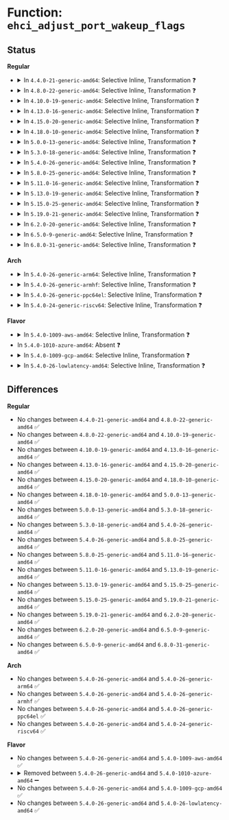 # Function: <code>ehci_adjust_port_wakeup_flags</code>

## Status
<b>Regular</b>
<ul>
<li>
<details>
<summary>In <code>4.4.0-21-generic-amd64</code>: Selective Inline, Transformation ❓</summary>

```c
void ehci_adjust_port_wakeup_flags(struct ehci_hcd * ehci, bool suspending, bool do_wakeup)
```

```json
{
  "name": "ehci_adjust_port_wakeup_flags",
  "collision_type": "Unique Global",
  "inline_type": "Selective",
  "funcs": [
    {
      "addr": 18446744071585358880,
      "name": "ehci_adjust_port_wakeup_flags",
      "external": true,
      "loc": "drivers/usb/host/ehci-hub.c:158",
      "file": "drivers/usb/host/ehci-hcd.c",
      "inline": "not declared, inlined",
      "caller_inline": [
        "drivers/usb/host/ehci-hcd.c:ehci_resume",
        "drivers/usb/host/ehci-hcd.c:ehci_suspend"
      ],
      "caller_func": [
        "drivers/usb/host/ehci-hcd.c:ehci_resume",
        "drivers/usb/host/ehci-hcd.c:ehci_suspend"
      ]
    }
  ],
  "symbols": [
    {
      "addr": 18446744071585358880,
      "name": "ehci_adjust_port_wakeup_flags.part.42",
      "section": ".text",
      "bind": "STB_LOCAL",
      "size": 411
    },
    {
      "addr": 18446744071585359296,
      "name": "ehci_adjust_port_wakeup_flags",
      "section": ".text",
      "bind": "STB_GLOBAL",
      "size": 41
    }
  ]
}
```
</details>
</li>
<li>
<details>
<summary>In <code>4.8.0-22-generic-amd64</code>: Selective Inline, Transformation ❓</summary>

```c
void ehci_adjust_port_wakeup_flags(struct ehci_hcd * ehci, bool suspending, bool do_wakeup)
```

```json
{
  "name": "ehci_adjust_port_wakeup_flags",
  "collision_type": "Unique Global",
  "inline_type": "Selective",
  "funcs": [
    {
      "addr": 18446744071585762793,
      "name": "ehci_adjust_port_wakeup_flags",
      "external": true,
      "loc": "drivers/usb/host/ehci-hub.c:160",
      "file": "drivers/usb/host/ehci-hcd.c",
      "inline": "not declared, inlined",
      "caller_inline": [
        "drivers/usb/host/ehci-hcd.c:ehci_resume",
        "drivers/usb/host/ehci-hcd.c:ehci_suspend"
      ],
      "caller_func": [
        "drivers/usb/host/ehci-hcd.c:ehci_resume",
        "drivers/usb/host/ehci-hcd.c:ehci_suspend"
      ]
    }
  ],
  "symbols": [
    {
      "addr": 18446744071585755552,
      "name": "ehci_adjust_port_wakeup_flags.part.39",
      "section": ".text",
      "bind": "STB_LOCAL",
      "size": 404
    },
    {
      "addr": 18446744071585755968,
      "name": "ehci_adjust_port_wakeup_flags",
      "section": ".text",
      "bind": "STB_GLOBAL",
      "size": 41
    }
  ]
}
```
</details>
</li>
<li>
<details>
<summary>In <code>4.10.0-19-generic-amd64</code>: Selective Inline, Transformation ❓</summary>

```c
void ehci_adjust_port_wakeup_flags(struct ehci_hcd * ehci, bool suspending, bool do_wakeup)
```

```json
{
  "name": "ehci_adjust_port_wakeup_flags",
  "collision_type": "Unique Global",
  "inline_type": "Selective",
  "funcs": [
    {
      "addr": 18446744071585952537,
      "name": "ehci_adjust_port_wakeup_flags",
      "external": true,
      "loc": "drivers/usb/host/ehci-hub.c:160",
      "file": "drivers/usb/host/ehci-hcd.c",
      "inline": "not declared, inlined",
      "caller_inline": [
        "drivers/usb/host/ehci-hcd.c:ehci_resume",
        "drivers/usb/host/ehci-hcd.c:ehci_suspend"
      ],
      "caller_func": [
        "drivers/usb/host/ehci-hcd.c:ehci_resume",
        "drivers/usb/host/ehci-hcd.c:ehci_suspend"
      ]
    }
  ],
  "symbols": [
    {
      "addr": 18446744071585945232,
      "name": "ehci_adjust_port_wakeup_flags.part.41",
      "section": ".text",
      "bind": "STB_LOCAL",
      "size": 404
    },
    {
      "addr": 18446744071585945648,
      "name": "ehci_adjust_port_wakeup_flags",
      "section": ".text",
      "bind": "STB_GLOBAL",
      "size": 41
    }
  ]
}
```
</details>
</li>
<li>
<details>
<summary>In <code>4.13.0-16-generic-amd64</code>: Selective Inline, Transformation ❓</summary>

```c
void ehci_adjust_port_wakeup_flags(struct ehci_hcd * ehci, bool suspending, bool do_wakeup)
```

```json
{
  "name": "ehci_adjust_port_wakeup_flags",
  "collision_type": "Unique Global",
  "inline_type": "Selective",
  "funcs": [
    {
      "addr": 18446744071586036584,
      "name": "ehci_adjust_port_wakeup_flags",
      "external": true,
      "loc": "drivers/usb/host/ehci-hub.c:160",
      "file": "drivers/usb/host/ehci-hcd.c",
      "inline": "not declared, inlined",
      "caller_inline": [
        "drivers/usb/host/ehci-hcd.c:ehci_resume",
        "drivers/usb/host/ehci-hcd.c:ehci_suspend"
      ],
      "caller_func": [
        "drivers/usb/host/ehci-hcd.c:ehci_resume",
        "drivers/usb/host/ehci-hcd.c:ehci_suspend"
      ]
    }
  ],
  "symbols": [
    {
      "addr": 18446744071586029088,
      "name": "ehci_adjust_port_wakeup_flags.part.42",
      "section": ".text",
      "bind": "STB_LOCAL",
      "size": 477
    },
    {
      "addr": 18446744071586029568,
      "name": "ehci_adjust_port_wakeup_flags",
      "section": ".text",
      "bind": "STB_GLOBAL",
      "size": 42
    }
  ]
}
```
</details>
</li>
<li>
<details>
<summary>In <code>4.15.0-20-generic-amd64</code>: Selective Inline, Transformation ❓</summary>

```c
void ehci_adjust_port_wakeup_flags(struct ehci_hcd * ehci, bool suspending, bool do_wakeup)
```

```json
{
  "name": "ehci_adjust_port_wakeup_flags",
  "collision_type": "Unique Global",
  "inline_type": "Selective",
  "funcs": [
    {
      "addr": 18446744071586480792,
      "name": "ehci_adjust_port_wakeup_flags",
      "external": true,
      "loc": "drivers/usb/host/ehci-hub.c:147",
      "file": "drivers/usb/host/ehci-hcd.c",
      "inline": "not declared, inlined",
      "caller_inline": [
        "drivers/usb/host/ehci-hcd.c:ehci_resume",
        "drivers/usb/host/ehci-hcd.c:ehci_suspend"
      ],
      "caller_func": [
        "drivers/usb/host/ehci-hcd.c:ehci_resume",
        "drivers/usb/host/ehci-hcd.c:ehci_suspend"
      ]
    }
  ],
  "symbols": [
    {
      "addr": 18446744071586473296,
      "name": "ehci_adjust_port_wakeup_flags.part.42",
      "section": ".text",
      "bind": "STB_LOCAL",
      "size": 477
    },
    {
      "addr": 18446744071586473776,
      "name": "ehci_adjust_port_wakeup_flags",
      "section": ".text",
      "bind": "STB_GLOBAL",
      "size": 42
    }
  ]
}
```
</details>
</li>
<li>
<details>
<summary>In <code>4.18.0-10-generic-amd64</code>: Selective Inline, Transformation ❓</summary>

```c
void ehci_adjust_port_wakeup_flags(struct ehci_hcd * ehci, bool suspending, bool do_wakeup)
```

```json
{
  "name": "ehci_adjust_port_wakeup_flags",
  "collision_type": "Unique Global",
  "inline_type": "Selective",
  "funcs": [
    {
      "addr": 18446744071586744967,
      "name": "ehci_adjust_port_wakeup_flags",
      "external": true,
      "loc": "drivers/usb/host/ehci-hub.c:147",
      "file": "drivers/usb/host/ehci-hcd.c",
      "inline": "not declared, inlined",
      "caller_inline": [
        "drivers/usb/host/ehci-hcd.c:ehci_resume",
        "drivers/usb/host/ehci-hcd.c:ehci_suspend"
      ],
      "caller_func": [
        "drivers/usb/host/ehci-hcd.c:ehci_resume",
        "drivers/usb/host/ehci-hcd.c:ehci_suspend"
      ]
    }
  ],
  "symbols": [
    {
      "addr": 18446744071586737472,
      "name": "ehci_adjust_port_wakeup_flags.part.48",
      "section": ".text",
      "bind": "STB_LOCAL",
      "size": 478
    },
    {
      "addr": 18446744071586737952,
      "name": "ehci_adjust_port_wakeup_flags",
      "section": ".text",
      "bind": "STB_GLOBAL",
      "size": 41
    }
  ]
}
```
</details>
</li>
<li>
<details>
<summary>In <code>5.0.0-13-generic-amd64</code>: Selective Inline, Transformation ❓</summary>

```c
void ehci_adjust_port_wakeup_flags(struct ehci_hcd * ehci, bool suspending, bool do_wakeup)
```

```json
{
  "name": "ehci_adjust_port_wakeup_flags",
  "collision_type": "Unique Global",
  "inline_type": "Selective",
  "funcs": [
    {
      "addr": 18446744071586910647,
      "name": "ehci_adjust_port_wakeup_flags",
      "external": true,
      "loc": "drivers/usb/host/ehci-hub.c:147",
      "file": "drivers/usb/host/ehci-hcd.c",
      "inline": "not declared, inlined",
      "caller_inline": [
        "drivers/usb/host/ehci-hcd.c:ehci_resume",
        "drivers/usb/host/ehci-hcd.c:ehci_suspend"
      ],
      "caller_func": [
        "drivers/usb/host/ehci-hcd.c:ehci_resume",
        "drivers/usb/host/ehci-hcd.c:ehci_suspend"
      ]
    }
  ],
  "symbols": [
    {
      "addr": 18446744071586905104,
      "name": "ehci_adjust_port_wakeup_flags.part.47",
      "section": ".text",
      "bind": "STB_LOCAL",
      "size": 478
    },
    {
      "addr": 18446744071586905584,
      "name": "ehci_adjust_port_wakeup_flags",
      "section": ".text",
      "bind": "STB_GLOBAL",
      "size": 41
    }
  ]
}
```
</details>
</li>
<li>
<details>
<summary>In <code>5.3.0-18-generic-amd64</code>: Selective Inline, Transformation ❓</summary>

```c
void ehci_adjust_port_wakeup_flags(struct ehci_hcd * ehci, bool suspending, bool do_wakeup)
```

```json
{
  "name": "ehci_adjust_port_wakeup_flags",
  "collision_type": "Unique Global",
  "inline_type": "Selective",
  "funcs": [
    {
      "addr": 18446744071587164327,
      "name": "ehci_adjust_port_wakeup_flags",
      "external": true,
      "loc": "drivers/usb/host/ehci-hub.c:147",
      "file": "drivers/usb/host/ehci-hcd.c",
      "inline": "not declared, inlined",
      "caller_inline": [
        "drivers/usb/host/ehci-hcd.c:ehci_resume",
        "drivers/usb/host/ehci-hcd.c:ehci_suspend"
      ],
      "caller_func": [
        "drivers/usb/host/ehci-hcd.c:ehci_resume",
        "drivers/usb/host/ehci-hcd.c:ehci_suspend"
      ]
    }
  ],
  "symbols": [
    {
      "addr": 18446744071587162576,
      "name": "ehci_adjust_port_wakeup_flags.part.0",
      "section": ".text",
      "bind": "STB_LOCAL",
      "size": 479
    },
    {
      "addr": 18446744071587163056,
      "name": "ehci_adjust_port_wakeup_flags",
      "section": ".text",
      "bind": "STB_GLOBAL",
      "size": 41
    }
  ]
}
```
</details>
</li>
<li>
<details>
<summary>In <code>5.4.0-26-generic-amd64</code>: Selective Inline, Transformation ❓</summary>

```c
void ehci_adjust_port_wakeup_flags(struct ehci_hcd * ehci, bool suspending, bool do_wakeup)
```

```json
{
  "name": "ehci_adjust_port_wakeup_flags",
  "collision_type": "Unique Global",
  "inline_type": "Selective",
  "funcs": [
    {
      "addr": 18446744071587364743,
      "name": "ehci_adjust_port_wakeup_flags",
      "external": true,
      "loc": "drivers/usb/host/ehci-hub.c:147",
      "file": "drivers/usb/host/ehci-hcd.c",
      "inline": "not declared, inlined",
      "caller_inline": [
        "drivers/usb/host/ehci-hcd.c:ehci_resume",
        "drivers/usb/host/ehci-hcd.c:ehci_suspend"
      ],
      "caller_func": [
        "drivers/usb/host/ehci-hcd.c:ehci_resume",
        "drivers/usb/host/ehci-hcd.c:ehci_suspend"
      ]
    }
  ],
  "symbols": [
    {
      "addr": 18446744071587362992,
      "name": "ehci_adjust_port_wakeup_flags.part.0",
      "section": ".text",
      "bind": "STB_LOCAL",
      "size": 479
    },
    {
      "addr": 18446744071587363472,
      "name": "ehci_adjust_port_wakeup_flags",
      "section": ".text",
      "bind": "STB_GLOBAL",
      "size": 41
    }
  ]
}
```
</details>
</li>
<li>
<details>
<summary>In <code>5.8.0-25-generic-amd64</code>: Selective Inline, Transformation ❓</summary>

```c
void ehci_adjust_port_wakeup_flags(struct ehci_hcd * ehci, bool suspending, bool do_wakeup)
```

```json
{
  "name": "ehci_adjust_port_wakeup_flags",
  "collision_type": "Unique Global",
  "inline_type": "Selective",
  "funcs": [
    {
      "addr": 18446744071588224230,
      "name": "ehci_adjust_port_wakeup_flags",
      "external": true,
      "loc": "drivers/usb/host/ehci-hub.c:146",
      "file": "drivers/usb/host/ehci-hcd.c",
      "inline": "not declared, inlined",
      "caller_inline": [
        "drivers/usb/host/ehci-hcd.c:ehci_resume",
        "drivers/usb/host/ehci-hcd.c:ehci_suspend"
      ],
      "caller_func": [
        "drivers/usb/host/ehci-hcd.c:ehci_resume",
        "drivers/usb/host/ehci-hcd.c:ehci_suspend"
      ]
    }
  ],
  "symbols": [
    {
      "addr": 18446744071588216464,
      "name": "ehci_adjust_port_wakeup_flags.part.0",
      "section": ".text",
      "bind": "STB_LOCAL",
      "size": 467
    },
    {
      "addr": 18446744071588216944,
      "name": "ehci_adjust_port_wakeup_flags",
      "section": ".text",
      "bind": "STB_GLOBAL",
      "size": 41
    }
  ]
}
```
</details>
</li>
<li>
<details>
<summary>In <code>5.11.0-16-generic-amd64</code>: Selective Inline, Transformation ❓</summary>

```c
void ehci_adjust_port_wakeup_flags(struct ehci_hcd * ehci, bool suspending, bool do_wakeup)
```

```json
{
  "name": "ehci_adjust_port_wakeup_flags",
  "collision_type": "Unique Global",
  "inline_type": "Selective",
  "funcs": [
    {
      "addr": 18446744071588260870,
      "name": "ehci_adjust_port_wakeup_flags",
      "external": true,
      "loc": "drivers/usb/host/ehci-hub.c:146",
      "file": "drivers/usb/host/ehci-hcd.c",
      "inline": "not declared, inlined",
      "caller_inline": [
        "drivers/usb/host/ehci-hcd.c:ehci_resume",
        "drivers/usb/host/ehci-hcd.c:ehci_suspend"
      ],
      "caller_func": [
        "drivers/usb/host/ehci-hcd.c:ehci_resume",
        "drivers/usb/host/ehci-hcd.c:ehci_suspend"
      ]
    }
  ],
  "symbols": [
    {
      "addr": 18446744071588253104,
      "name": "ehci_adjust_port_wakeup_flags.part.0",
      "section": ".text",
      "bind": "STB_LOCAL",
      "size": 467
    },
    {
      "addr": 18446744071588253584,
      "name": "ehci_adjust_port_wakeup_flags",
      "section": ".text",
      "bind": "STB_GLOBAL",
      "size": 41
    }
  ]
}
```
</details>
</li>
<li>
<details>
<summary>In <code>5.13.0-19-generic-amd64</code>: Selective Inline, Transformation ❓</summary>

```c
void ehci_adjust_port_wakeup_flags(struct ehci_hcd * ehci, bool suspending, bool do_wakeup)
```

```json
{
  "name": "ehci_adjust_port_wakeup_flags",
  "collision_type": "Unique Global",
  "inline_type": "Selective",
  "funcs": [
    {
      "addr": 18446744071588148476,
      "name": "ehci_adjust_port_wakeup_flags",
      "external": true,
      "loc": "drivers/usb/host/ehci-hub.c:146",
      "file": "drivers/usb/host/ehci-hcd.c",
      "inline": "not declared, inlined",
      "caller_inline": [
        "drivers/usb/host/ehci-hcd.c:ehci_resume",
        "drivers/usb/host/ehci-hcd.c:ehci_suspend"
      ],
      "caller_func": [
        "drivers/usb/host/ehci-hcd.c:ehci_resume",
        "drivers/usb/host/ehci-hcd.c:ehci_suspend"
      ]
    }
  ],
  "symbols": [
    {
      "addr": 18446744071588146496,
      "name": "ehci_adjust_port_wakeup_flags.part.0",
      "section": ".text",
      "bind": "STB_LOCAL",
      "size": 476
    },
    {
      "addr": 18446744071588146976,
      "name": "ehci_adjust_port_wakeup_flags",
      "section": ".text",
      "bind": "STB_GLOBAL",
      "size": 41
    }
  ]
}
```
</details>
</li>
<li>
<details>
<summary>In <code>5.15.0-25-generic-amd64</code>: Selective Inline, Transformation ❓</summary>

```c
void ehci_adjust_port_wakeup_flags(struct ehci_hcd * ehci, bool suspending, bool do_wakeup)
```

```json
{
  "name": "ehci_adjust_port_wakeup_flags",
  "collision_type": "Unique Global",
  "inline_type": "Selective",
  "funcs": [
    {
      "addr": 18446744071588785868,
      "name": "ehci_adjust_port_wakeup_flags",
      "external": true,
      "loc": "drivers/usb/host/ehci-hub.c:146",
      "file": "drivers/usb/host/ehci-hcd.c",
      "inline": "not declared, inlined",
      "caller_inline": [
        "drivers/usb/host/ehci-hcd.c:ehci_resume",
        "drivers/usb/host/ehci-hcd.c:ehci_suspend"
      ],
      "caller_func": [
        "drivers/usb/host/ehci-hcd.c:ehci_resume",
        "drivers/usb/host/ehci-hcd.c:ehci_suspend"
      ]
    }
  ],
  "symbols": [
    {
      "addr": 18446744071588778960,
      "name": "ehci_adjust_port_wakeup_flags.part.0",
      "section": ".text",
      "bind": "STB_LOCAL",
      "size": 596
    },
    {
      "addr": 18446744071588779568,
      "name": "ehci_adjust_port_wakeup_flags",
      "section": ".text",
      "bind": "STB_GLOBAL",
      "size": 41
    }
  ]
}
```
</details>
</li>
<li>
<details>
<summary>In <code>5.19.0-21-generic-amd64</code>: Selective Inline, Transformation ❓</summary>

```c
void ehci_adjust_port_wakeup_flags(struct ehci_hcd * ehci, bool suspending, bool do_wakeup)
```

```json
{
  "name": "ehci_adjust_port_wakeup_flags",
  "collision_type": "Unique Global",
  "inline_type": "Selective",
  "funcs": [
    {
      "addr": 18446744071590190215,
      "name": "ehci_adjust_port_wakeup_flags",
      "external": true,
      "loc": "drivers/usb/host/ehci-hub.c:146",
      "file": "drivers/usb/host/ehci-hcd.c",
      "inline": "not declared, inlined",
      "caller_inline": [
        "drivers/usb/host/ehci-hcd.c:ehci_resume",
        "drivers/usb/host/ehci-hcd.c:ehci_suspend"
      ],
      "caller_func": [
        "drivers/usb/host/ehci-hcd.c:ehci_resume",
        "drivers/usb/host/ehci-hcd.c:ehci_suspend"
      ]
    }
  ],
  "symbols": [
    {
      "addr": 18446744071590170272,
      "name": "ehci_adjust_port_wakeup_flags.part.0",
      "section": ".text",
      "bind": "STB_LOCAL",
      "size": 683
    },
    {
      "addr": 18446744071590170960,
      "name": "ehci_adjust_port_wakeup_flags",
      "section": ".text",
      "bind": "STB_GLOBAL",
      "size": 65
    }
  ]
}
```
</details>
</li>
<li>
<details>
<summary>In <code>6.2.0-20-generic-amd64</code>: Selective Inline, Transformation ❓</summary>

```c
void ehci_adjust_port_wakeup_flags(struct ehci_hcd * ehci, bool suspending, bool do_wakeup)
```

```json
{
  "name": "ehci_adjust_port_wakeup_flags",
  "collision_type": "Unique Global",
  "inline_type": "Selective",
  "funcs": [
    {
      "addr": 18446744071591807159,
      "name": "ehci_adjust_port_wakeup_flags",
      "external": true,
      "loc": "drivers/usb/host/ehci-hub.c:146",
      "file": "drivers/usb/host/ehci-hcd.c",
      "inline": "not declared, inlined",
      "caller_inline": [
        "drivers/usb/host/ehci-hcd.c:ehci_resume",
        "drivers/usb/host/ehci-hcd.c:ehci_suspend"
      ],
      "caller_func": [
        "drivers/usb/host/ehci-hcd.c:ehci_resume",
        "drivers/usb/host/ehci-hcd.c:ehci_suspend"
      ]
    }
  ],
  "symbols": [
    {
      "addr": 18446744071591786512,
      "name": "ehci_adjust_port_wakeup_flags.part.0",
      "section": ".text",
      "bind": "STB_LOCAL",
      "size": 683
    },
    {
      "addr": 18446744071591787216,
      "name": "ehci_adjust_port_wakeup_flags",
      "section": ".text",
      "bind": "STB_GLOBAL",
      "size": 65
    }
  ]
}
```
</details>
</li>
<li>
<details>
<summary>In <code>6.5.0-9-generic-amd64</code>: Selective Inline, Transformation ❓</summary>

```c
void ehci_adjust_port_wakeup_flags(struct ehci_hcd * ehci, bool suspending, bool do_wakeup)
```

```json
{
  "name": "ehci_adjust_port_wakeup_flags",
  "collision_type": "Unique Global",
  "inline_type": "Selective",
  "funcs": [
    {
      "addr": 18446744071592230711,
      "name": "ehci_adjust_port_wakeup_flags",
      "external": true,
      "loc": "drivers/usb/host/ehci-hub.c:146",
      "file": "drivers/usb/host/ehci-hcd.c",
      "inline": "not declared, inlined",
      "caller_inline": [
        "drivers/usb/host/ehci-hcd.c:ehci_resume",
        "drivers/usb/host/ehci-hcd.c:ehci_suspend"
      ],
      "caller_func": [
        "drivers/usb/host/ehci-hcd.c:ehci_resume",
        "drivers/usb/host/ehci-hcd.c:ehci_suspend"
      ]
    }
  ],
  "symbols": [
    {
      "addr": 18446744071592210096,
      "name": "ehci_adjust_port_wakeup_flags.part.0",
      "section": ".text",
      "bind": "STB_LOCAL",
      "size": 547
    },
    {
      "addr": 18446744071592210672,
      "name": "ehci_adjust_port_wakeup_flags",
      "section": ".text",
      "bind": "STB_GLOBAL",
      "size": 65
    }
  ]
}
```
</details>
</li>
<li>
<details>
<summary>In <code>6.8.0-31-generic-amd64</code>: Selective Inline, Transformation ❓</summary>

```c
void ehci_adjust_port_wakeup_flags(struct ehci_hcd * ehci, bool suspending, bool do_wakeup)
```

```json
{
  "name": "ehci_adjust_port_wakeup_flags",
  "collision_type": "Unique Global",
  "inline_type": "Selective",
  "funcs": [
    {
      "addr": 18446744071592971867,
      "name": "ehci_adjust_port_wakeup_flags",
      "external": true,
      "loc": "drivers/usb/host/ehci-hub.c:146",
      "file": "drivers/usb/host/ehci-hcd.c",
      "inline": "not declared, inlined",
      "caller_inline": [
        "drivers/usb/host/ehci-hcd.c:ehci_resume",
        "drivers/usb/host/ehci-hcd.c:ehci_suspend"
      ],
      "caller_func": [
        "drivers/usb/host/ehci-hcd.c:ehci_resume",
        "drivers/usb/host/ehci-hcd.c:ehci_suspend"
      ]
    }
  ],
  "symbols": [
    {
      "addr": 18446744071592950896,
      "name": "ehci_adjust_port_wakeup_flags.part.0",
      "section": ".text",
      "bind": "STB_LOCAL",
      "size": 545
    },
    {
      "addr": 18446744071592951472,
      "name": "ehci_adjust_port_wakeup_flags",
      "section": ".text",
      "bind": "STB_GLOBAL",
      "size": 65
    }
  ]
}
```
</details>
</li>
</ul>
<b>Arch</b>
<ul>
<li>
<details>
<summary>In <code>5.4.0-26-generic-arm64</code>: Selective Inline, Transformation ❓</summary>

```c
void ehci_adjust_port_wakeup_flags(struct ehci_hcd * ehci, bool suspending, bool do_wakeup)
```

```json
{
  "name": "ehci_adjust_port_wakeup_flags",
  "collision_type": "Unique Global",
  "inline_type": "Selective",
  "funcs": [
    {
      "addr": 18446603336500499864,
      "name": "ehci_adjust_port_wakeup_flags",
      "external": true,
      "loc": "drivers/usb/host/ehci-hub.c:147",
      "file": "drivers/usb/host/ehci-hcd.c",
      "inline": "not declared, inlined",
      "caller_inline": [
        "drivers/usb/host/ehci-hcd.c:ehci_resume",
        "drivers/usb/host/ehci-hcd.c:ehci_suspend"
      ],
      "caller_func": [
        "drivers/usb/host/ehci-hcd.c:ehci_resume",
        "drivers/usb/host/ehci-hcd.c:ehci_suspend"
      ]
    }
  ],
  "symbols": [
    {
      "addr": 18446603336500498800,
      "name": "ehci_adjust_port_wakeup_flags.part.0",
      "section": ".text",
      "bind": "STB_LOCAL",
      "size": 608
    },
    {
      "addr": 18446603336500499408,
      "name": "ehci_adjust_port_wakeup_flags",
      "section": ".text",
      "bind": "STB_GLOBAL",
      "size": 108
    }
  ]
}
```
</details>
</li>
<li>
<details>
<summary>In <code>5.4.0-26-generic-armhf</code>: Selective Inline, Transformation ❓</summary>

```c
void ehci_adjust_port_wakeup_flags(struct ehci_hcd * ehci, bool suspending, bool do_wakeup)
```

```json
{
  "name": "ehci_adjust_port_wakeup_flags",
  "collision_type": "Unique Global",
  "inline_type": "Selective",
  "funcs": [
    {
      "addr": 3232931292,
      "name": "ehci_adjust_port_wakeup_flags",
      "external": true,
      "loc": "drivers/usb/host/ehci-hub.c:147",
      "file": "drivers/usb/host/ehci-hcd.c",
      "inline": "not declared, inlined",
      "caller_inline": [
        "drivers/usb/host/ehci-hcd.c:ehci_resume",
        "drivers/usb/host/ehci-hcd.c:ehci_suspend"
      ],
      "caller_func": [
        "drivers/usb/host/ehci-hcd.c:ehci_resume",
        "drivers/usb/host/ehci-hcd.c:ehci_suspend"
      ]
    }
  ],
  "symbols": [
    {
      "addr": 3232912340,
      "name": "ehci_adjust_port_wakeup_flags.part.0",
      "section": ".text",
      "bind": "STB_LOCAL",
      "size": 540
    },
    {
      "addr": 3232912880,
      "name": "ehci_adjust_port_wakeup_flags",
      "section": ".text",
      "bind": "STB_GLOBAL",
      "size": 52
    }
  ]
}
```
</details>
</li>
<li>
<details>
<summary>In <code>5.4.0-26-generic-ppc64el</code>: Selective Inline, Transformation ❓</summary>

```c
void ehci_adjust_port_wakeup_flags(struct ehci_hcd * ehci, bool suspending, bool do_wakeup)
```

```json
{
  "name": "ehci_adjust_port_wakeup_flags",
  "collision_type": "Unique Global",
  "inline_type": "Selective",
  "funcs": [
    {
      "addr": 13835058055293846880,
      "name": "ehci_adjust_port_wakeup_flags",
      "external": true,
      "loc": "drivers/usb/host/ehci-hub.c:147",
      "file": "drivers/usb/host/ehci-hcd.c",
      "inline": "not declared, inlined",
      "caller_inline": [
        "drivers/usb/host/ehci-hcd.c:ehci_resume",
        "drivers/usb/host/ehci-hcd.c:ehci_suspend"
      ],
      "caller_func": [
        "drivers/usb/host/ehci-hcd.c:ehci_resume",
        "drivers/usb/host/ehci-hcd.c:ehci_suspend"
      ]
    }
  ],
  "symbols": [
    {
      "addr": 13835058055293841888,
      "name": "ehci_adjust_port_wakeup_flags.part.0",
      "section": ".text",
      "bind": "STB_LOCAL",
      "size": 1172
    },
    {
      "addr": 13835058055293843072,
      "name": "ehci_adjust_port_wakeup_flags",
      "section": ".text",
      "bind": "STB_GLOBAL",
      "size": 44
    }
  ]
}
```
</details>
</li>
<li>
<details>
<summary>In <code>5.4.0-24-generic-riscv64</code>: Selective Inline, Transformation ❓</summary>

```c
void ehci_adjust_port_wakeup_flags(struct ehci_hcd * ehci, bool suspending, bool do_wakeup)
```

```json
{
  "name": "ehci_adjust_port_wakeup_flags",
  "collision_type": "Unique Global",
  "inline_type": "Selective",
  "funcs": [
    {
      "addr": 18446743936277377842,
      "name": "ehci_adjust_port_wakeup_flags",
      "external": true,
      "loc": "drivers/usb/host/ehci-hub.c:147",
      "file": "drivers/usb/host/ehci-hcd.c",
      "inline": "not declared, inlined",
      "caller_inline": [
        "drivers/usb/host/ehci-hcd.c:ehci_resume",
        "drivers/usb/host/ehci-hcd.c:ehci_suspend"
      ],
      "caller_func": [
        "drivers/usb/host/ehci-hcd.c:ehci_resume",
        "drivers/usb/host/ehci-hcd.c:ehci_suspend"
      ]
    }
  ],
  "symbols": [
    {
      "addr": 18446743936277372072,
      "name": "ehci_adjust_port_wakeup_flags.part.0",
      "section": ".text",
      "bind": "STB_LOCAL",
      "size": 656
    },
    {
      "addr": 18446743936277372728,
      "name": "ehci_adjust_port_wakeup_flags",
      "section": ".text",
      "bind": "STB_GLOBAL",
      "size": 86
    }
  ]
}
```
</details>
</li>
</ul>
<b>Flavor</b>
<ul>
<li>
<details>
<summary>In <code>5.4.0-1009-aws-amd64</code>: Selective Inline, Transformation ❓</summary>

```c
void ehci_adjust_port_wakeup_flags(struct ehci_hcd * ehci, bool suspending, bool do_wakeup)
```

```json
{
  "name": "ehci_adjust_port_wakeup_flags",
  "collision_type": "Unique Global",
  "inline_type": "Selective",
  "funcs": [
    {
      "addr": 18446744071587070823,
      "name": "ehci_adjust_port_wakeup_flags",
      "external": true,
      "loc": "drivers/usb/host/ehci-hub.c:147",
      "file": "drivers/usb/host/ehci-hcd.c",
      "inline": "not declared, inlined",
      "caller_inline": [
        "drivers/usb/host/ehci-hcd.c:ehci_resume",
        "drivers/usb/host/ehci-hcd.c:ehci_suspend"
      ],
      "caller_func": [
        "drivers/usb/host/ehci-hcd.c:ehci_resume",
        "drivers/usb/host/ehci-hcd.c:ehci_suspend"
      ]
    }
  ],
  "symbols": [
    {
      "addr": 18446744071587069072,
      "name": "ehci_adjust_port_wakeup_flags.part.0",
      "section": ".text",
      "bind": "STB_LOCAL",
      "size": 479
    },
    {
      "addr": 18446744071587069552,
      "name": "ehci_adjust_port_wakeup_flags",
      "section": ".text",
      "bind": "STB_GLOBAL",
      "size": 41
    }
  ]
}
```
</details>
</li>
<li>
In <code>5.4.0-1010-azure-amd64</code>: Absent ❓
</li>
<li>
<details>
<summary>In <code>5.4.0-1009-gcp-amd64</code>: Selective Inline, Transformation ❓</summary>

```c
void ehci_adjust_port_wakeup_flags(struct ehci_hcd * ehci, bool suspending, bool do_wakeup)
```

```json
{
  "name": "ehci_adjust_port_wakeup_flags",
  "collision_type": "Unique Global",
  "inline_type": "Selective",
  "funcs": [
    {
      "addr": 18446744071587319303,
      "name": "ehci_adjust_port_wakeup_flags",
      "external": true,
      "loc": "drivers/usb/host/ehci-hub.c:147",
      "file": "drivers/usb/host/ehci-hcd.c",
      "inline": "not declared, inlined",
      "caller_inline": [
        "drivers/usb/host/ehci-hcd.c:ehci_resume",
        "drivers/usb/host/ehci-hcd.c:ehci_suspend"
      ],
      "caller_func": [
        "drivers/usb/host/ehci-hcd.c:ehci_resume",
        "drivers/usb/host/ehci-hcd.c:ehci_suspend"
      ]
    }
  ],
  "symbols": [
    {
      "addr": 18446744071587317552,
      "name": "ehci_adjust_port_wakeup_flags.part.0",
      "section": ".text",
      "bind": "STB_LOCAL",
      "size": 479
    },
    {
      "addr": 18446744071587318032,
      "name": "ehci_adjust_port_wakeup_flags",
      "section": ".text",
      "bind": "STB_GLOBAL",
      "size": 41
    }
  ]
}
```
</details>
</li>
<li>
<details>
<summary>In <code>5.4.0-26-lowlatency-amd64</code>: Selective Inline, Transformation ❓</summary>

```c
void ehci_adjust_port_wakeup_flags(struct ehci_hcd * ehci, bool suspending, bool do_wakeup)
```

```json
{
  "name": "ehci_adjust_port_wakeup_flags",
  "collision_type": "Unique Global",
  "inline_type": "Selective",
  "funcs": [
    {
      "addr": 18446744071587422718,
      "name": "ehci_adjust_port_wakeup_flags",
      "external": true,
      "loc": "drivers/usb/host/ehci-hub.c:147",
      "file": "drivers/usb/host/ehci-hcd.c",
      "inline": "not declared, inlined",
      "caller_inline": [
        "drivers/usb/host/ehci-hcd.c:ehci_resume",
        "drivers/usb/host/ehci-hcd.c:ehci_suspend"
      ],
      "caller_func": [
        "drivers/usb/host/ehci-hcd.c:ehci_resume",
        "drivers/usb/host/ehci-hcd.c:ehci_suspend"
      ]
    }
  ],
  "symbols": [
    {
      "addr": 18446744071587402016,
      "name": "ehci_adjust_port_wakeup_flags.part.0",
      "section": ".text",
      "bind": "STB_LOCAL",
      "size": 461
    },
    {
      "addr": 18446744071587402480,
      "name": "ehci_adjust_port_wakeup_flags",
      "section": ".text",
      "bind": "STB_GLOBAL",
      "size": 41
    }
  ]
}
```
</details>
</li>
</ul>

## Differences
<b>Regular</b>
<ul>
<li>
No changes between <code>4.4.0-21-generic-amd64</code> and <code>4.8.0-22-generic-amd64</code> ✅
</li>
<li>
No changes between <code>4.8.0-22-generic-amd64</code> and <code>4.10.0-19-generic-amd64</code> ✅
</li>
<li>
No changes between <code>4.10.0-19-generic-amd64</code> and <code>4.13.0-16-generic-amd64</code> ✅
</li>
<li>
No changes between <code>4.13.0-16-generic-amd64</code> and <code>4.15.0-20-generic-amd64</code> ✅
</li>
<li>
No changes between <code>4.15.0-20-generic-amd64</code> and <code>4.18.0-10-generic-amd64</code> ✅
</li>
<li>
No changes between <code>4.18.0-10-generic-amd64</code> and <code>5.0.0-13-generic-amd64</code> ✅
</li>
<li>
No changes between <code>5.0.0-13-generic-amd64</code> and <code>5.3.0-18-generic-amd64</code> ✅
</li>
<li>
No changes between <code>5.3.0-18-generic-amd64</code> and <code>5.4.0-26-generic-amd64</code> ✅
</li>
<li>
No changes between <code>5.4.0-26-generic-amd64</code> and <code>5.8.0-25-generic-amd64</code> ✅
</li>
<li>
No changes between <code>5.8.0-25-generic-amd64</code> and <code>5.11.0-16-generic-amd64</code> ✅
</li>
<li>
No changes between <code>5.11.0-16-generic-amd64</code> and <code>5.13.0-19-generic-amd64</code> ✅
</li>
<li>
No changes between <code>5.13.0-19-generic-amd64</code> and <code>5.15.0-25-generic-amd64</code> ✅
</li>
<li>
No changes between <code>5.15.0-25-generic-amd64</code> and <code>5.19.0-21-generic-amd64</code> ✅
</li>
<li>
No changes between <code>5.19.0-21-generic-amd64</code> and <code>6.2.0-20-generic-amd64</code> ✅
</li>
<li>
No changes between <code>6.2.0-20-generic-amd64</code> and <code>6.5.0-9-generic-amd64</code> ✅
</li>
<li>
No changes between <code>6.5.0-9-generic-amd64</code> and <code>6.8.0-31-generic-amd64</code> ✅
</li>
</ul>
<b>Arch</b>
<ul>
<li>
No changes between <code>5.4.0-26-generic-amd64</code> and <code>5.4.0-26-generic-arm64</code> ✅
</li>
<li>
No changes between <code>5.4.0-26-generic-amd64</code> and <code>5.4.0-26-generic-armhf</code> ✅
</li>
<li>
No changes between <code>5.4.0-26-generic-amd64</code> and <code>5.4.0-26-generic-ppc64el</code> ✅
</li>
<li>
No changes between <code>5.4.0-26-generic-amd64</code> and <code>5.4.0-24-generic-riscv64</code> ✅
</li>
</ul>
<b>Flavor</b>
<ul>
<li>
No changes between <code>5.4.0-26-generic-amd64</code> and <code>5.4.0-1009-aws-amd64</code> ✅
</li>
<li>
<details>
<summary>Removed between <code>5.4.0-26-generic-amd64</code> and <code>5.4.0-1010-azure-amd64</code> ➖</summary>

```c
void ehci_adjust_port_wakeup_flags(struct ehci_hcd * ehci, bool suspending, bool do_wakeup)
```
</details>
</li>
<li>
No changes between <code>5.4.0-26-generic-amd64</code> and <code>5.4.0-1009-gcp-amd64</code> ✅
</li>
<li>
No changes between <code>5.4.0-26-generic-amd64</code> and <code>5.4.0-26-lowlatency-amd64</code> ✅
</li>
</ul>
